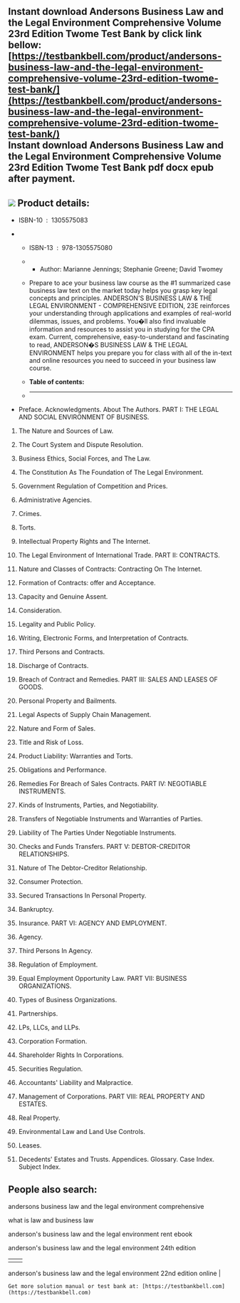 Instant download **Andersons Business Law and the Legal Environment Comprehensive Volume 23rd Edition Twome Test Bank** by click link bellow:  
[https://testbankbell.com/product/andersons-business-law-and-the-legal-environment-comprehensive-volume-23rd-edition-twome-test-bank/](https://testbankbell.com/product/andersons-business-law-and-the-legal-environment-comprehensive-volume-23rd-edition-twome-test-bank/)  
**Instant download Andersons Business Law and the Legal Environment Comprehensive Volume 23rd Edition Twome Test Bank pdf docx epub after payment.**
----------------------------------------------------------------------------------------------------------------------------------------------------


![](https://testbankbell.com/wp-content/uploads/2023/05/andersons-business-law-legal-environment-comprehensive-volume-23rd-edition-twome-test-bank.jpg)
**Product details:**
--------------------


* ISBN-10 ‏ : ‎ 1305575083
* * ISBN-13 ‏ : ‎ 978-1305575080
  * * Author: Marianne Jennings; Stephanie Greene; David Twomey
   
  * Prepare to ace your business law course as the #1 summarized case business law text on the market today helps you grasp key legal concepts and principles. ANDERSON'S BUSINESS LAW & THE LEGAL ENVIRONMENT - COMPREHENSIVE EDITION, 23E reinforces your understanding through applications and examples of real-world dilemmas, issues, and problems. You�ll also find invaluable information and resources to assist you in studying for the CPA exam. Current, comprehensive, easy-to-understand and fascinating to read, ANDERSON�S BUSINESS LAW & THE LEGAL ENVIRONMENT helps you prepare you for class with all of the in-text and online resources you need to succeed in your business law course.
  * **Table of contents:**
  * ----------------------
 
* Preface. Acknowledgments. About The Authors. PART I: THE LEGAL AND SOCIAL ENVIRONMENT OF BUSINESS.

1. The Nature and Sources of Law.

2. The Court System and Dispute Resolution.

3. Business Ethics, Social Forces, and The Law.

4. The Constitution As The Foundation of The Legal Environment.

5. Government Regulation of Competition and Prices.

6. Administrative Agencies.

7. Crimes.

8. Torts.

9. Intellectual Property Rights and The Internet.

10. The Legal Environment of International Trade. PART II: CONTRACTS.

11. Nature and Classes of Contracts: Contracting On The Internet.

12. Formation of Contracts: offer and Acceptance.

13. Capacity and Genuine Assent.

14. Consideration.

15. Legality and Public Policy.

16. Writing, Electronic Forms, and Interpretation of Contracts.

17. Third Persons and Contracts.

18. Discharge of Contracts.

19. Breach of Contract and Remedies. PART III: SALES AND LEASES OF GOODS.

20. Personal Property and Bailments.

21. Legal Aspects of Supply Chain Management.

22. Nature and Form of Sales.

23. Title and Risk of Loss.

24. Product Liability: Warranties and Torts.

25. Obligations and Performance.

26. Remedies For Breach of Sales Contracts. PART IV: NEGOTIABLE INSTRUMENTS.

27. Kinds of Instruments, Parties, and Negotiability.

28. Transfers of Negotiable Instruments and Warranties of Parties.

29. Liability of The Parties Under Negotiable Instruments.

30. Checks and Funds Transfers. PART V: DEBTOR-CREDITOR RELATIONSHIPS.

31. Nature of The Debtor-Creditor Relationship.

32. Consumer Protection.

33. Secured Transactions In Personal Property.

34. Bankruptcy.

35. Insurance. PART VI: AGENCY AND EMPLOYMENT.

36. Agency.

37. Third Persons In Agency.

38. Regulation of Employment.

39. Equal Employment Opportunity Law. PART VII: BUSINESS ORGANIZATIONS.

40. Types of Business Organizations.

41. Partnerships.

42. LPs, LLCs, and LLPs.

43. Corporation Formation.

44. Shareholder Rights In Corporations.

45. Securities Regulation.

46. Accountants' Liability and Malpractice.

47. Management of Corporations. PART VIII: REAL PROPERTY AND ESTATES.

48. Real Property.

49. Environmental Law and Land Use Controls.

50. Leases.

51. Decedents' Estates and Trusts. Appendices. Glossary. Case Index. Subject Index.

**People also search:**
-----------------------


andersons business law and the legal environment comprehensive

what is law and business law

anderson's business law and the legal environment rent ebook

anderson's business law and the legal environment 24th edition


|  |  |
| --- | --- |
|  | 
anderson's business law and the legal environment 22nd edition online
 |


    Get more solution manual or test bank at: [https://testbankbell.com](https://testbankbell.com)
